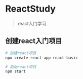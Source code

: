 # ReactStudy
> react入门学习
## 创建react入门项目
```bash
# 创建react项目
npx create-react-app react-basic

# 启动react项目
npm start
```